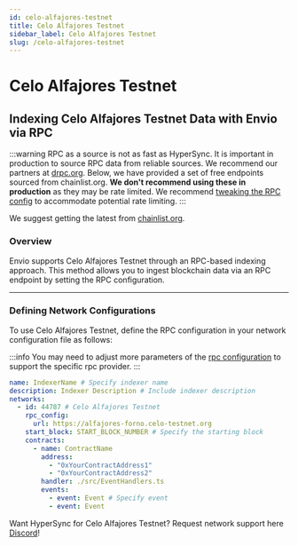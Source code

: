 ```yaml
---
id: celo-alfajores-testnet
title: Celo Alfajores Testnet
sidebar_label: Celo Alfajores Testnet
slug: /celo-alfajores-testnet
---
```


# Celo Alfajores Testnet

## Indexing Celo Alfajores Testnet Data with Envio via RPC

:::warning
RPC as a source is not as fast as HyperSync. It is important in production to source RPC data from reliable sources. We recommend our partners at [drpc.org](https://drpc.org). Below, we have provided a set of free endpoints sourced from chainlist.org. **We don't recommend using these in production** as they may be rate limited. We recommend [tweaking the RPC config](./rpc-sync) to accommodate potential rate limiting.
:::

We suggest getting the latest from [chainlist.org](https://chainlist.org).

### Overview

Envio supports Celo Alfajores Testnet through an RPC-based indexing approach. This method allows you to ingest blockchain data via an RPC endpoint by setting the RPC configuration.

---

### Defining Network Configurations

To use Celo Alfajores Testnet, define the RPC configuration in your network configuration file as follows:

:::info
You may need to adjust more parameters of the [rpc configuration](./rpc-sync) to support the specific rpc provider. 
:::

```yaml
name: IndexerName # Specify indexer name
description: Indexer Description # Include indexer description
networks:
  - id: 44787 # Celo Alfajores Testnet
    rpc_config:
      url: https://alfajores-forno.celo-testnet.org 
    start_block: START_BLOCK_NUMBER # Specify the starting block
    contracts:
      - name: ContractName
        address:
          - "0xYourContractAddress1"
          - "0xYourContractAddress2"
        handler: ./src/EventHandlers.ts
        events:
          - event: Event # Specify event
          - event: Event
```

Want HyperSync for Celo Alfajores Testnet? Request network support here [Discord](https://discord.gg/fztEvj79m3)!
